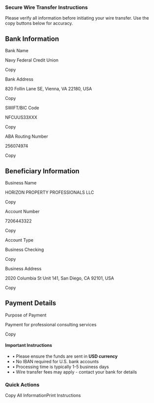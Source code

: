 ### Secure Wire Transfer Instructions

Please verify all information before initiating your wire transfer. Use the copy buttons below for accuracy.

## Bank Information

Bank Name

Navy Federal Credit Union

Copy

Bank Address

820 Follin Lane SE, Vienna, VA 22180, USA

Copy

SWIFT/BIC Code

NFCUUS33XXX

Copy

ABA Routing Number

256074974

Copy

## Beneficiary Information

Business Name

HORIZON PROPERTY PROFESSIONALS LLC

Copy

Account Number

7206443322

Copy

Account Type

Business Checking

Copy

Business Address

2020 Columbia St Unit 141, San Diego, CA 92101, USA

Copy

## Payment Details

Purpose of Payment

Payment for professional consulting services

Copy

#### Important Instructions

- • Please ensure the funds are sent in **USD currency**
- • No IBAN required for U.S. bank accounts
- • Processing time is typically 1-5 business days
- • Wire transfer fees may apply - contact your bank for details

### Quick Actions

Copy All InformationPrint Instructions